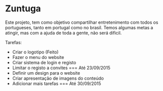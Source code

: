 # Zuntuga
Este projeto, tem como objetivo compartilhar entretenimento com todos os portugueses, tanto em portugal como no brasil. Temos algumas metas a atingir, mas com a ajuda de toda a gente, não será dificil.

Tarefas:
- Criar o logotipo (Feito)
- Fazer o menu do website
- Criar sistema de login e registo
- Limitar o registo a convites
=== Até 23/09/2015
- Definir um design para o website
- Criar apresentação de imagens do conteúdo
- Adicionar mais tarefas
=== Até 30/09/2015



